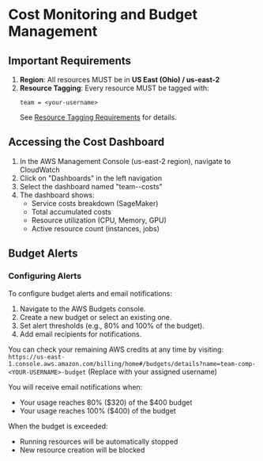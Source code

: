 # Cost Monitoring and Budget Management

## Important Requirements

1. **Region**: All resources MUST be in **US East (Ohio) / us-east-2**
2. **Resource Tagging**: Every resource MUST be tagged with:
   ```
   team = <your-username>
   ```
   See [Resource Tagging Requirements](./TaggingRequirements.md) for details.

## Accessing the Cost Dashboard

1. In the AWS Management Console (us-east-2 region), navigate to CloudWatch
2. Click on "Dashboards" in the left navigation
3. Select the dashboard named "team-<your-username>-costs"
4. The dashboard shows:
   - Service costs breakdown (SageMaker)
   - Total accumulated costs
   - Resource utilization (CPU, Memory, GPU)
   - Active resource count (instances, jobs)

## Budget Alerts

### Configuring Alerts
To configure budget alerts and email notifications:
1. Navigate to the AWS Budgets console.
2. Create a new budget or select an existing one.
3. Set alert thresholds (e.g., 80% and 100% of the budget).
4. Add email recipients for notifications.

You can check your remaining AWS credits at any time by visiting:
`https://us-east-1.console.aws.amazon.com/billing/home#/budgets/details?name=team-comp-<YOUR-USERNAME>-budget`
(Replace <YOUR-USERNAME> with your assigned username)

You will receive email notifications when:
- Your usage reaches 80% ($320) of the $400 budget
- Your usage reaches 100% ($400) of the budget

When the budget is exceeded:
- Running resources will be automatically stopped
- New resource creation will be blocked
